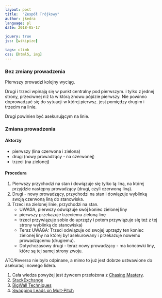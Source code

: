 ```yaml
---
layout: post
title:  "Zespół Trójkowy"
author: jkedra
language: pl
date: 2018-05-17

jquery: true
jss: [wikipize]

tags: climb
css: [html5, img]
---
```



### Bez zmiany prowadzenia

Pierwszy prowadzi kolejny wyciąg.

Drugi i trzeci wpinają się w punkt centralny pod pierwszym.
i tylko z jednej strony, przeciwnej niż ta w którą znowu pójdzie pierwszy.
Nie powinno doprowadzać się do sytuacji w której pierwsz.
jest pomiędzy drugim i trzecim na linie.

Drugi powinien być asekurującym na linie.

### Zmiana prowadzenia

#### Aktorzy

 * pierwszy (lina czerwona i zielona)
 * drugi (nowy prowadzący - na czerwonej)
 * trzeci (na zielonej)

#### Procedura

1. Pierwszy przychodzi na stan i dowiązuje się tylko tą liną,
   na której przyjdzie następny prowadzący (drugi, czyli czerwoną liną).
2. Drugi - nowy prowadzący, przychodzi na stan i dowiązuje wyblinką
   swoją czerwoną liną do stanowiska.
3. Trzeci na zielonej linie, przychodzi na stan.
    * UWAGA, pierwszy odwiązuje swój koniec zielonej liny
    * pierwszy przekazuje trzeciemu zieloną linę
    * trzeci przywiązuje sobie do uprzęży i potem przywiązuje się
      też z tej strony wyblinką do stanowiska)
    * Teraz UWAGA: Trzeci odwiązuje od swojej uprzęży ten koniec zielonej liny
      na której był asekurowany i przekazuje nowemu prowadzącemu (drugiemu).
    * Dotychczasowy drugi - teraz nowy prowadzący - ma końcówki liny,
      które są tej samej strony zwoju.


ATC/Reverso nie było odpinane, a mimo to już jest dobrze ustwawione do asekuracji nowego lidera.

1. Cała wiedza powyżej jest żywcem przełożona z [Chasing Mastery][1].
2. [StackExchange][2]
3. [BigWall Techniques][3]
4. [Swapping Leads on Mult-Pitch][4]

[1]: https://chasingmastery.com/climbing-fast-as-a-party-of-3-managing-ropes-and-swapping-leads/
[2]: https://outdoors.stackexchange.com/questions/4110/whats-the-best-way-to-swap-lead-when-climbing-in-a-group-of-three-using-a-pair
[3]: http://chossboys.weebly.com/theory/theory-of-big-wall-climbing-in-a-party-of-three-part-1-the-systems
[4]: https://vimeo.com/33940152
[5]: http://multipitchclimbing.com/
